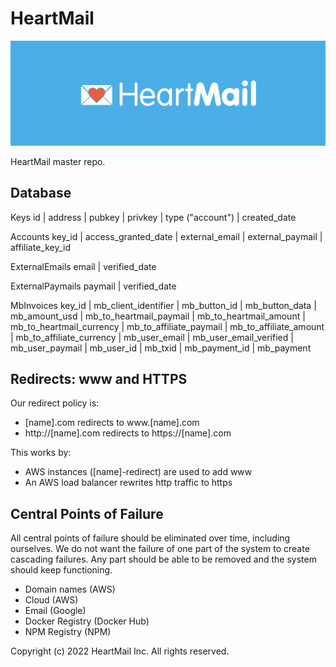 # HeartMail

<img src='./heartmail-landscape.png' alt='BeTheBroadcast' width='800'>

HeartMail master repo.

## Database

Keys
id | address | pubkey | privkey | type ("account") | created_date

Accounts
key_id | access_granted_date | external_email | external_paymail | affiliate_key_id

ExternalEmails
email | verified_date

ExternalPaymails
paymail | verified_date

MbInvoices
key_id | mb_client_identifier | mb_button_id | mb_button_data | mb_amount_usd | mb_to_heartmail_paymail | mb_to_heartmail_amount | mb_to_heartmail_currency | mb_to_affiliate_paymail | mb_to_affiliate_amount | mb_to_affiliate_currency | mb_user_email | mb_user_email_verified | mb_user_paymail | mb_user_id | mb_txid | mb_payment_id | mb_payment

## Redirects: www and HTTPS

Our redirect policy is:

- [name].com redirects to www.[name].com
- http://[name].com redirects to https://[name].com

This works by:

- AWS instances ([name]-redirect) are used to add www
- An AWS load balancer rewrites http traffic to https

## Central Points of Failure

All central points of failure should be eliminated over time, including
ourselves. We do not want the failure of one part of the system to create
cascading failures. Any part should be able to be removed and the system should
keep functioning.

* Domain names (AWS)
* Cloud (AWS)
* Email (Google)
* Docker Registry (Docker Hub)
* NPM Registry (NPM)

Copyright (c) 2022 HeartMail Inc. All rights reserved.
